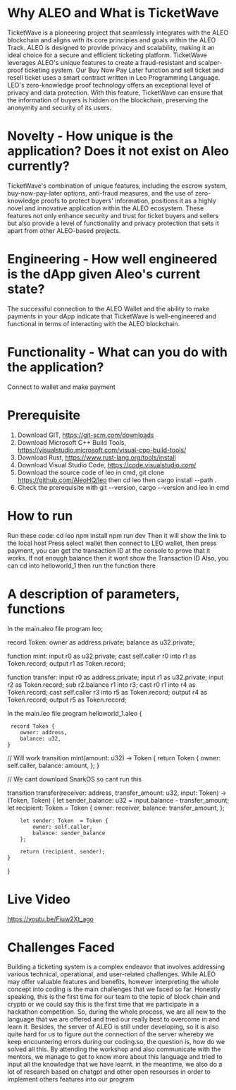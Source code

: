 # Why ALEO and What is TicketWave
TicketWave is a pioneering project that seamlessly integrates with the ALEO blockchain and aligns with its core principles and goals within the ALEO Track. ALEO is designed to provide privacy and scalability, making it an ideal choice for a secure and efficient ticketing platform. TicketWave leverages ALEO's unique features to create a fraud-resistant and scalper-proof ticketing system. Our Buy Now Pay Later function and sell ticket and resell ticket uses a smart contract written in Leo Programming Language. LEO's zero-knowledge proof technology offers an exceptional level of privacy and data protection. With this feature, TicketWave can ensure that the information of buyers is hidden on the blockchain, preserving the anonymity and security of its users.

# Novelty - How unique is the application? Does it not exist on Aleo currently?
TicketWave's combination of unique features, including the escrow system, buy-now-pay-later options, anti-fraud measures, and the use of zero-knowledge proofs to protect buyers' information, positions it as a highly novel and innovative application within the ALEO ecosystem. These features not only enhance security and trust for ticket buyers and sellers but also provide a level of functionality and privacy protection that sets it apart from other ALEO-based projects.

# Engineering - How well engineered is the dApp given Aleo's current state?
The successful connection to the ALEO Wallet and the ability to make payments in your dApp indicate that TicketWave is well-engineered and functional in terms of interacting with the ALEO blockchain. 

# Functionality - What can you do with the application?
Connect to wallet and make payment

# Prerequisite
1. Download GIT, https://git-scm.com/downloads
2. Download Microsoft C++ Build Tools, https://visualstudio.microsoft.com/visual-cpp-build-tools/
3. Download Rust, https://www.rust-lang.org/tools/install
4. Download Visual Studio Code, https://code.visualstudio.com/
5. Download the source code of leo in cmd, git clone https://github.com/AleoHQ/leo then cd leo then cargo install --path .
6. Check the prerequisite with git --version, cargo --version and leo in cmd

# How to run
Run these code:
cd leo
npm install
npm run dev
Then it will show the link to the local host
Press select wallet then connect to LEO wallet, then press payment, you can get the transaction ID at the console to prove that it works.
If not enough balance then it wont show the Transaction ID
Also, you can cd into helloworld_1 then run the function there

# A description of parameters, functions
In the main.aleo file
program leo;

record Token:
    owner as address.private;
    balance as u32.private;


function mint:
    input r0 as u32.private;
    cast self.caller r0 into r1 as Token.record;
    output r1 as Token.record;


function transfer:
    input r0 as address.private;
    input r1 as u32.private;
    input r2 as Token.record;
    sub r2.balance r1 into r3;
    cast r0 r1 into r4 as Token.record;
    cast self.caller r3 into r5 as Token.record;
    output r4 as Token.record;
    output r5 as Token.record;

In the main.leo file
program helloworld_1.aleo {
    
     record Token {
        owner: address,
        balance: u32,
    }

// Will work
  transition mint(amount: u32) -> Token {
        return Token {
            owner: self.caller,
            balance: amount,
        };
    }

// We cant download SnarkOS so cant run this

transition transfer(receiver: address, transfer_amount: u32, input: Token) -> (Token, Token) {
        let sender_balance: u32 = input.balance - transfer_amount;
        let recipient: Token = Token {
            owner: receiver,
            balance: transfer_amount,
        };

        let sender: Token  = Token {
            owner: self.caller,
            balance: sender_balance
        };

        return (recipient, sender);
    }
}


# Live Video
https://youtu.be/Fiuw2Xt_ago


# Challenges Faced
Building a ticketing system is a complex endeavor that involves addressing various technical, operational, and user-related challenges. While ALEO may offer valuable features and benefits, however interpreting the whole concept into coding is the main challenges that we faced so far. Honestly speaking, this is the first time for our team to the topic of block chain and crypto or we could say this is the first time that we participate in a hackathon competition. So, during the whole process, we are all new to the language that we are offered and tried our really best to overcome in and learn it.  Besides, the server of ALEO is still under developing, so it is also quite hard for us to figure out the connection of the server whereby we keep encountering errors during our coding.so, the question is, how do we solved all this. By attending the workshop and  also communicate with the mentors,  we manage to get to know more about this language and tried to input all the knowledge that we have learnt. in the meantime, we also do a lot of research based on chatgpt and other open resourses in order to implement others features into our program



